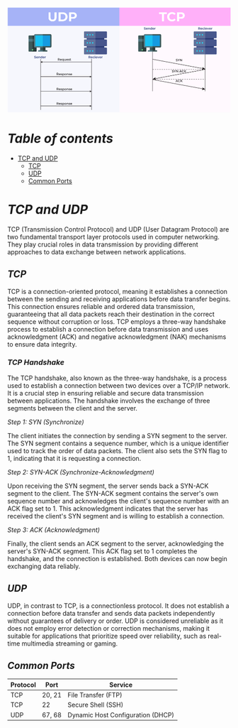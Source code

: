 <p align="center">
  <img src="../006/assets/TCP_3.png">
</p>

# *Table of contents*

- [TCP and UDP](#tcp-and-udp)
  - [TCP](#tcp)
  - [UDP](#udp)
  - [Common Ports](#common-ports)
  
# *TCP and UDP*

TCP (Transmission Control Protocol) and UDP (User Datagram Protocol) are two fundamental transport layer protocols used in computer networking. They play crucial roles in data transmission by providing different approaches to data exchange between network applications.

## *TCP*

TCP is a connection-oriented protocol, meaning it establishes a connection between the sending and receiving applications before data transfer begins. This connection ensures reliable and ordered data transmission, guaranteeing that all data packets reach their destination in the correct sequence without corruption or loss. TCP employs a three-way handshake process to establish a connection before data transmission and uses acknowledgment (ACK) and negative acknowledgment (NAK) mechanisms to ensure data integrity.

### *TCP Handshake*

The TCP handshake, also known as the three-way handshake, is a process used to establish a connection between two devices over a TCP/IP network. It is a crucial step in ensuring reliable and secure data transmission between applications. The handshake involves the exchange of three segments between the client and the server.

*Step 1: SYN (Synchronize)*

The client initiates the connection by sending a SYN segment to the server. The SYN segment contains a sequence number, which is a unique identifier used to track the order of data packets. The client also sets the SYN flag to 1, indicating that it is requesting a connection.

*Step 2: SYN-ACK (Synchronize-Acknowledgment)*

Upon receiving the SYN segment, the server sends back a SYN-ACK segment to the client. The SYN-ACK segment contains the server's own sequence number and acknowledges the client's sequence number with an ACK flag set to 1. This acknowledgment indicates that the server has received the client's SYN segment and is willing to establish a connection.

*Step 3: ACK (Acknowledgment)*

Finally, the client sends an ACK segment to the server, acknowledging the server's SYN-ACK segment. This ACK flag set to 1 completes the handshake, and the connection is established. Both devices can now begin exchanging data reliably.

## *UDP*

UDP, in contrast to TCP, is a connectionless protocol. It does not establish a connection before data transfer and sends data packets independently without guarantees of delivery or order. UDP is considered unreliable as it does not employ error detection or correction mechanisms, making it suitable for applications that prioritize speed over reliability, such as real-time multimedia streaming or gaming.

## *Common Ports*

| Protocol | Port   | Service |
| ---------| -------| --------|
| TCP      | 20, 21 | File Transfer (FTP)|
| TCP      | 22     | Secure Shell (SSH) |
| UDP      | 67, 68 | Dynamic Host Configuration (DHCP)|